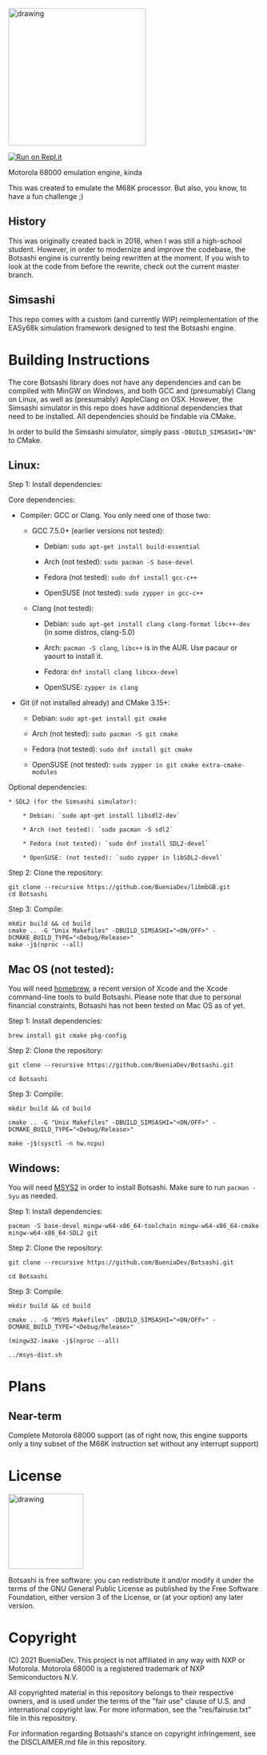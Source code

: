 <img src="https://github.com/BueniaDev/Botsashi/blob/rewrite/res/logo.png" alt="drawing" width="275"/>

[![Run on Repl.it](https://repl.it/badge/github/BueniaDev/Botsashi)](https://repl.it/github/BueniaDev/Botsashi)

Motorola 68000 emulation engine, kinda

This was created to emulate the M68K processor. But also, you know, to have a fun challenge ;)

## History

This was originally created back in 2018, when I was still a high-school student. However, in order to modernize and improve the codebase, the Botsashi engine is currently being rewritten at the moment. If you wish to look at the code from before the rewrite, check out the current master branch.

## Simsashi

This repo comes with a custom (and currently WIP) reimplementation of the EASy68k simulation framework designed to test the Botsashi engine.

# Building Instructions

The core Botsashi library does not have any dependencies and can be compiled with MinGW on Windows, and both GCC and (presumably) Clang on Linux, as well as (presumably) AppleClang on OSX. However, the Simsashi simulator in this repo does have additional dependencies that need to be installed. All dependencies should be findable via CMake.

In order to build the Simsashi simulator, simply pass `-DBUILD_SIMSASHI="ON"` to CMake.

## Linux:

Step 1: Install dependencies:

Core dependencies:

* Compiler: GCC or Clang. You only need one of those two:

    * GCC 7.5.0+ (earlier versions not tested):

        * Debian: `sudo apt-get install build-essential`

        * Arch (not tested): `sudo pacman -S base-devel`

        * Fedora (not tested): `sudo dnf install gcc-c++`

        * OpenSUSE (not tested): `sudo zypper in gcc-c++`

    * Clang (not tested):

        * Debian: `sudo apt-get install clang clang-format libc++-dev` (in some distros, clang-5.0)

        * Arch: `pacman -S clang`, `libc++` is in the AUR. Use pacaur or yaourt to install it.

        * Fedora: `dnf install clang libcxx-devel`

        * OpenSUSE: `zypper in clang`

* Git (if not installed already) and CMake 3.15+:

    * Debian: `sudo apt-get install git cmake`

    * Arch (not tested): `sudo pacman -S git cmake`

    * Fedora (not tested): `sudo dnf install git cmake`

    * OpenSUSE (not tested): `sudo zypper in git cmake extra-cmake-modules`

Optional dependencies:

    * SDL2 (for the Simsashi simulator):

        * Debian: `sudo apt-get install libsdl2-dev`

        * Arch (not tested): `sudo pacman -S sdl2`

        * Fedora (not tested): `sudo dnf install SDL2-devel`

        * OpenSUSE: (not tested): `sudo zypper in libSDL2-devel`

Step 2: Clone the repository:

```
git clone --recursive https://github.com/BueniaDev/libmbGB.git
cd Botsashi
```

Step 3: Compile:

```
mkdir build && cd build
cmake .. -G "Unix Makefiles" -DBUILD_SIMSASHI="<ON/OFF>" -DCMAKE_BUILD_TYPE="<Debug/Release>"
make -j$(nproc --all)
```


## Mac OS (not tested):

You will need [homebrew](https://brew.sh), a recent version of Xcode and the Xcode command-line tools to build Botsashi.
Please note that due to personal financial constraints, Botsashi has not been tested on Mac OS as of yet.

Step 1: Install dependencies:

`brew install git cmake pkg-config`

Step 2: Clone the repository:

`git clone --recursive https://github.com/BueniaDev/Botsashi.git`

`cd Botsashi`

Step 3: Compile:

`mkdir build && cd build`

`cmake .. -G "Unix Makefiles" -DBUILD_SIMSASHI="<ON/OFF>" -DCMAKE_BUILD_TYPE="<Debug/Release>"`

`make -j$(sysctl -n hw.ncpu)`

## Windows:

You will need [MSYS2](https://msys2.github.io) in order to install Botsashi.
Make sure to run `pacman -Syu` as needed.

Step 1: Install dependencies:

`pacman -S base-devel mingw-w64-x86_64-toolchain mingw-w64-x86_64-cmake mingw-w64-x86_64-SDL2 git`

Step 2: Clone the repository:

`git clone --recursive https://github.com/BueniaDev/Botsashi.git`

`cd Botsashi`

Step 3: Compile:

`mkdir build && cd build`

`cmake .. -G "MSYS Makefiles" -DBUILD_SIMSASHI="<ON/OFF>" -DCMAKE_BUILD_TYPE="<Debug/Release>"`

`(mingw32-)make -j$(nproc --all)`

`../msys-dist.sh`

# Plans

## Near-term

Complete Motorola 68000 support (as of right now, this engine supports only a tiny subset of the M68K instruction set without any interrupt support)

# License

<img src="https://www.gnu.org/graphics/gplv3-127x51.png" alt="drawing" width="150"/>

Botsashi is free software: you can redistribute it and/or modify it under the terms of the GNU General Public License as published by the Free Software Foundation, either version 3 of the License, or (at your option) any later version.

# Copyright

(C) 2021 BueniaDev. This project is not affiliated in any way with NXP or Motorola. Motorola 68000 is a registered trademark of NXP Semiconductors N.V.

All copyrighted material in this repository belongs to their respective owners, and is used under the terms of the "fair use" clause of U.S. and international copyright law. For more information, see the "res/fairuse.txt" file in this repository.

For information regarding Botsashi's stance on copyright infringement, see the DISCLAIMER.md file in this repository.